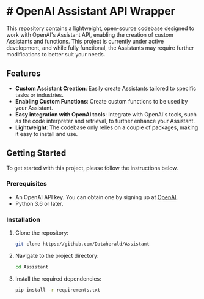 # # OpenAI Assistant API Wrapper

This repository contains a lightweight, open-source codebase designed to work with OpenAI's Assistant API, enabling the creation of custom Assistants and functions. This project is currently under active development, and while fully functional, the Assistants may require further modifications to better suit your needs.

## Features

- **Custom Assistant Creation**: Easily create Assistants tailored to specific tasks or industries.
- **Enabling Custom Functions**: Create custom functions to be used by your Assistant.
- **Easy integration with OpenAI tools**: Integrate with OpenAI's tools, such as the code interpreter and retrieval, to further enhance your Assistant.
- **Lightweight**: The codebase only relies on a couple of packages, making it easy to install and use.

## Getting Started

To get started with this project, please follow the instructions below.

### Prerequisites

- An OpenAI API key. You can obtain one by signing up at [OpenAI](https://openai.com/).
- Python 3.6 or later.

### Installation

1. Clone the repository:
   ```bash
   git clone https://github.com/Dataherald/Assistant
    ```

2. Navigate to the project directory:
    ```bash
    cd Assistant
    ```
3. Install the required dependencies:
    ```bash
    pip install -r requirements.txt
    ```
